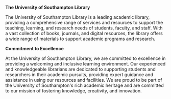 **The University of Southampton Library**

The University of Southampton Library is a leading academic library, providing a comprehensive range of services and resources to support the teaching, learning, and research needs of students, faculty, and staff. With a vast collection of books, journals, and digital resources, the library offers a wide range of materials to support academic programs and research.

**Commitment to Excellence**

At the University of Southampton Library, we are committed to excellence in providing a welcoming and inclusive learning environment. Our experienced and knowledgeable librarians are dedicated to supporting students and researchers in their academic pursuits, providing expert guidance and assistance in using our resources and facilities. We are proud to be part of the University of Southampton's rich academic heritage and are committed to our mission of fostering knowledge, creativity, and innovation.
